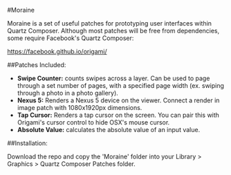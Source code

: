 #Moraine

Moraine is a set of useful patches for prototyping user interfaces within Quartz Composer. Although most patches will be free from dependencies, some require Facebook's Quartz Composer:

https://facebook.github.io/origami/


##Patches Included:

* **Swipe Counter:** counts swipes across a layer. Can be used to page through a set number of pages, with a specified page width (ex. swiping through a photo in a photo gallery).
* **Nexus 5:** Renders a Nexus 5 device on the viewer. Connect a render in image patch with 1080x1920px dimensions.
* **Tap Cursor:** Renders a tap cursor on the screen. You can pair this with Origami's cursor control to hide OSX's mouse cursor.
* **Absolute Value:** calculates the absolute value of an input value.


##Installation:

Download the repo and copy the 'Moraine' folder into your Library > Graphics > Quartz Composer Patches folder.